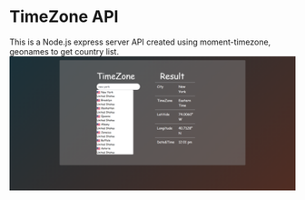 # TimeZone API
This is a Node.js express server API created using moment-timezone, geonames to get country list.
![Alt text](ss.png "Title")